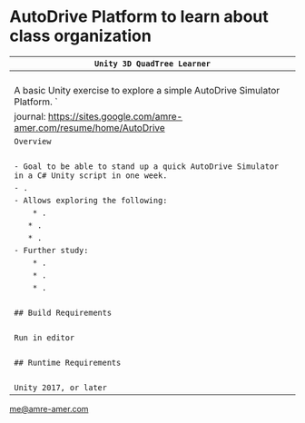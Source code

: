 # AutoDrive Platform to learn about class organization

| `Unity 3D QuadTree Learner`             |
| ------------------------------------------------------------ |
| ` `                                                          |
| A basic Unity exercise to explore a simple AutoDrive Simulator Platform. ` |
| journal: https://sites.google.com/amre-amer.com/resume/home/AutoDrive      |
| `Overview`                                                   |
| ` `                                                          |
| `- Goal to be able to stand up a quick AutoDrive Simulator in a C# Unity script in one week.`|
| `- . `                     |
| `- Allows exploring the following:`                            |
| `    * .`           |
| `    * . `|
| `    * . `|
| `- Further study:`                                           |
| `    * .`                        |
| `    * .`                                             |
| `    * .`                                           |
| ` `                                                          |
| `## Build Requirements`                                      |
| ` `                                                          |
| `Run in editor`                                              |
| ` `                                                          |
| `## Runtime Requirements`                                    |
| ` `                                                          |
| `Unity 2017, or later`                                       |

me@amre-amer.com

